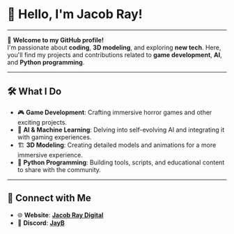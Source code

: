 # 👋 Hello, I'm **Jacob Ray**!
---

🚀 **Welcome to my GitHub profile!**  
I'm passionate about **coding**, **3D modeling**, and exploring **new tech**. Here, you'll find my projects and contributions related to **game development**, **AI**, and **Python programming**.

---

## 🛠️ What I Do
- 🎮 **Game Development**: Crafting immersive horror games and other exciting projects.
- 🤖 **AI & Machine Learning**: Delving into self-evolving AI and integrating it with gaming experiences.
- 🏗️ **3D Modeling**: Creating detailed models and animations for a more immersive experience.
- 🐍 **Python Programming**: Building tools, scripts, and educational content to share with the community.

---

## 🔗 Connect with Me
- 🌐 **Website**: [**Jacob Ray Digital**](https://jayb-ray.github.io/JacobRayDigital/)
- 💬 **Discord**: [**JayB**](https://discordapp.com/users/1230738081137692727)

